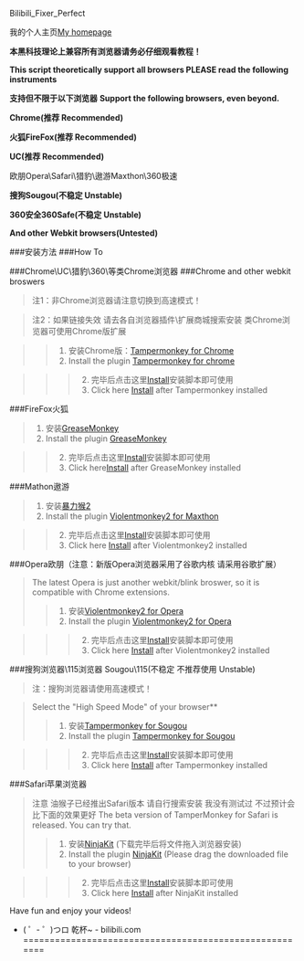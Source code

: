 Bilibili_Fixer_Perfect

我的个人主页[My homepage][]

**本黑科技理论上兼容所有浏览器请务必仔细观看教程！**

**This script theoretically support all browsers PLEASE read the following instruments**

**支持但不限于以下浏览器**
**Support the following browsers, even beyond.**

**Chrome(推荐 Recommended)**

**火狐FireFox(推荐 Recommended)**

**UC(推荐 Recommended)**

欧朋Opera\Safari\猎豹\遨游Maxthon\360极速

**搜狗Sougou(不稳定 Unstable)**

**360安全360Safe(不稳定 Unstable)**

**And other Webkit browsers(Untested)**

###安装方法
###How To

###Chrome\UC\猎豹\360\等类Chrome浏览器
###Chrome and other webkit broswers
>注1：非Chrome浏览器请注意切换到高速模式！

>注2：如果链接失效 请去各自浏览器插件\扩展商城搜索安装 类Chrome浏览器可使用Chrome版扩展

>> 1.  安装Chrome版：[Tampermonkey for Chrome][]
>> 1.  Install the plugin [Tampermonkey for chrome][]

>>> 2.  完毕后点击这里[Install][]安装脚本即可使用
>>> 2.  Click here [Install][] after Tampermonkey installed

###FireFox火狐
>  1.  安装[GreaseMonkey][]
>  1.  Install the plugin [GreaseMonkey][]

>>  2.  完毕后点击这里[Install][]安装脚本即可使用
>>  2.  Click here[Install][] after GreaseMonkey installed

###Mathon遨游
>  1.  安装[暴力猴2][]
>  1.  Install the plugin [Violentmonkey2 for Maxthon][]

>>  2.  完毕后点击这里[Install][]安装脚本即可使用
>>  2.  Click here [Install][] after Violentmonkey2 installed

###Opera欧朋（注意：新版Opera浏览器采用了谷歌内核 请采用谷歌扩展）
>The latest Opera is just another webkit/blink broswer, so it is compatible with Chrome extensions.
>> 1.  安装[Violentmonkey2 for Opera][]
>> 1.  Install the plugin [Violentmonkey2 for Opera][]

>>> 2.  完毕后点击这里[Install][]安装脚本即可使用
>>> 2.  Click here [Install][] after Violentmonkey2 installed

###搜狗浏览器\115浏览器 Sougou\115(不稳定 不推荐使用 Unstable)
>注：搜狗浏览器请使用高速模式！

>Select the "High Speed Mode" of your browser**
>>1.  安装[Tampermonkey for Sougou][]
>>1.  Install the plugin [Tampermonkey for Sougou][]

>>>2.  完毕后点击这里[Install][]安装脚本即可使用
>>>2.  Click here [Install][] after Tampermonkey installed


###Safari苹果浏览器
>注意 油猴子已经推出Safari版本 请自行搜索安装 我没有测试过 不过预计会比下面的效果更好
>The beta version of TamperMonkey for Safari is released. You can try that.
>>  1.  安装[NinjaKit][] (下载完毕后将文件拖入浏览器安装)
>>  1.  Install the plugin [NinjaKit][] (Please drag the downloaded file to your browser)

>>>  2.  完毕后点击这里[Install][]安装脚本即可使用
>>>  2.  Click here [Install][] after NinjaKit installed

<!-- ###另一种安装方式 适用于无法FQ的同学（IE兼容性不高 因为没有猴子的跨域Ajax支持）

通过书签栏安装 将下面的链接拖进你的浏览器书签栏 然后在关键时刻 点击！
Or, you can drag the following link to your bookmark bar and click it when you need it.
>>>书签版地址 请拖拽进你的书签栏
[请拖拽至您的书签栏][] -->

Have fun and enjoy your videos!


 - ( ゜- ゜)つロ 乾杯~ - bilibili.com
=======================================================

  [FireAway的新浪微博]:http://weibo.com/fireaway "FireAway~"
  [剑仙乘仙剑]: http://dwz.cn/7xu6E "不粉我的人都会吃面包"
  [Install]: https://greasyfork.org/zh-CN/scripts/663-bilibili-fixer-perfect "请点这里安装！"
  [Tampermonkey for Chrome]: http://dwz.cn/7xsFz "Tampermonkey for Chrome"
  [Tampermonkey for chrome and others except 360]: http://dwz.cn/7xsFz "Tampermonkey Chrome"
  [Tampermonkey 打开的页面中肯定有个可以装 For 360浏览器]: http://t.cn/zTNqAwR "360可用二者其中之一"
  [Tampermonkey for 360]: http://t.cn/zTNqAwR "Tampermonkey for 360"
  [GreaseMonkey]: http://dwz.cn/7AYZs "GreaseMonkey"
  [暴力猴2]: http://dwz.cn/7xsHe "暴力猴2"
  [Violentmonkey2 for Maxthon]: http://dwz.cn/7xsHe "Violentmonkey2 for Maxthon"
  [Violentmonkey2 for Opera]: http://dwz.cn/7xsHY "Violentmonkey for Opera"
  [Tampermonkey for Sougou]: http://dwz.cn/7z19y "Tampermonkey for Sougou"
  [NinjaKit]: http://t.cn/zT6WETx "NinjaKit"
  [My homepage]: http://bilifixer.nmzh.net/?index=1 "Homepage"
  [My Blog]: http://fireawayh.info/ "Blog"
  [请拖拽至您的书签栏]: http://fireawayh.info/ "Bookmark"

[Chrome]: /scripts/show/165424/#1/  "Chrome\猎豹\360安全版\360极速版"
[FireFox]: /scripts/show/165424/#2/ "FireFox火狐"
[Maxthon]: /scripts/show/165424/#3/ "Maxthon遨游"
[Opera]: /scripts/show/165424/#4/ "Opera欧朋"
[Sougou]: /scripts/show/165424/#5/ "搜狗浏览器\115浏览器"
[Safari]: /scripts/show/165424/#6/ "Safari苹果"
[Others]: /scripts/show/165424/#7/ "其他双核浏览器如115"

[一键开广告]: http://tieba.baidu.com/p/2382812605 "一键点广告"

